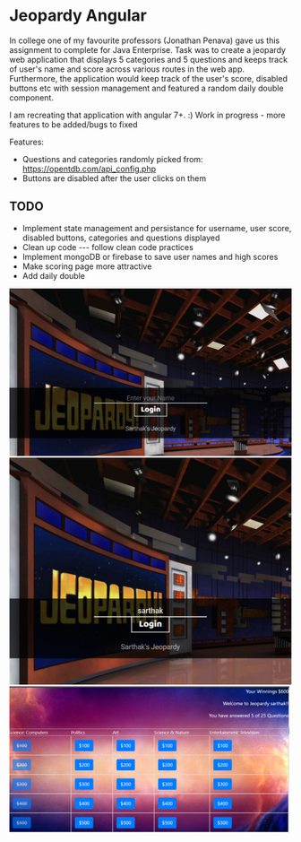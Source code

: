 # Jeopardy Angular

In college one of my favourite professors (Jonathan Penava) gave us this assignment to complete for Java Enterprise.  Task was to create a jeopardy web application that displays 5 categories and 5 questions and keeps track of user's name and score across various routes in the web app.  Furthermore, the application would keep track of the user's score, disabled buttons etc with session management and featured a random daily double component.  

I am recreating that application with angular 7+.  :)  Work in progress - more features to be added/bugs to fixed

Features: 
* Questions and categories randomly picked from: https://opentdb.com/api_config.php
* Buttons are disabled after the user clicks on them


## TODO
* Implement state management and persistance for username, user score, disabled buttons, categories and questions displayed
* Clean up code --- follow clean code practices
* Implement mongoDB or firebase to save user names and high scores 
* Make scoring page more attractive
* Add daily double

<img src="jeopardyGif.gif?raw=true" width="600px">
<img src="jeopardy1.PNG?raw=true" width="600px">
<img src="jeopardy2.PNG?raw=true" width="500px">
